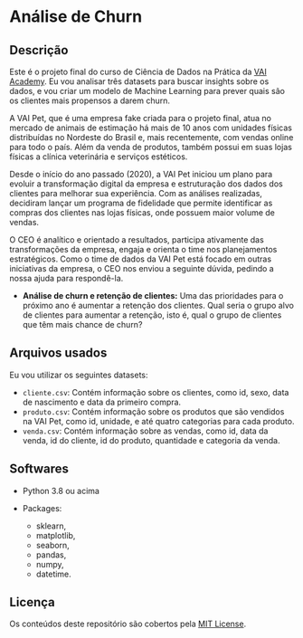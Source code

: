 # Análise de Churn

## Descrição

Este é o projeto final do curso de Ciência de Dados na Prática da [VAI Academy](https://www.vai.academy/). Eu vou analisar três datasets para buscar insights sobre os dados, e vou criar um modelo de Machine Learning para prever quais são os clientes mais propensos a darem churn.

A VAI Pet, que é uma empresa fake criada para o projeto final, atua no mercado de animais de estimação há mais de 10 anos com
unidades físicas distribuídas no Nordeste do Brasil e, mais recentemente, com vendas online para todo o país. Além da venda de produtos, também possui em suas lojas físicas a clínica veterinária e serviços estéticos.

Desde o início do ano passado (2020), a VAI Pet iniciou um plano para evoluir a transformação digital da empresa e estruturação dos dados dos clientes para melhorar sua experiência. Com as análises realizadas, decidiram lançar um programa de fidelidade que permite identificar as compras dos clientes nas lojas físicas, onde possuem maior volume de vendas.

O CEO é analítico e orientado a resultados, participa ativamente das transformações da empresa, engaja e orienta o time nos planejamentos estratégicos. Como o time de dados da VAI Pet está focado em outras iniciativas da empresa, o CEO nos enviou a seguinte dúvida, pedindo a nossa ajuda para respondê-la.

- **Análise de churn e retenção de clientes:**
  Uma das prioridades para o próximo ano é aumentar a retenção dos clientes. Qual seria o grupo alvo de clientes para aumentar a retenção, isto é, qual o grupo de clientes que têm mais chance de churn?



## Arquivos usados

Eu vou utilizar os seguintes datasets:

- `cliente.csv`: Contém informação sobre os clientes, como id, sexo, data de nascimento e data da primeiro compra.
- `produto.csv`: Contém informação sobre os produtos que são vendidos na VAI Pet, como id, unidade, e até quatro categorias para cada produto.
- `venda.csv`:  Contém informação sobre as vendas, como id, data da venda, id do cliente, id do produto, quantidade e categoria da venda.



## Softwares

* Python 3.8 ou acima

* Packages: 
  * sklearn,
  * matplotlib, 
  * seaborn, 
  * pandas, 
  * numpy,
  * datetime.



## Licença

Os conteúdos deste repositório são cobertos pela [MIT License](LICENSE).


